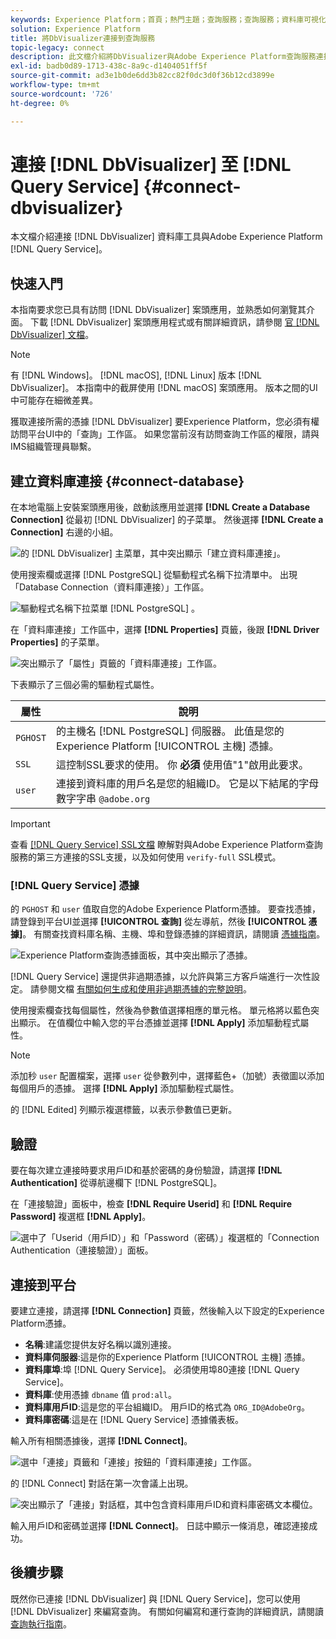 ```yaml
---
keywords: Experience Platform；首頁；熱門主題；查詢服務；查詢服務；資料庫可視化程式；資料庫可視化程式；資料庫可視化程式；連接到查詢服務；
solution: Experience Platform
title: 將DbVisualizer連接到查詢服務
topic-legacy: connect
description: 此文檔介紹將DbVisualizer與Adobe Experience Platform查詢服務連接的步驟。
exl-id: badb0d89-1713-438c-8a9c-d1404051ff5f
source-git-commit: ad3e1b0de6dd3b82cc82f0dc3d0f36b12cd3899e
workflow-type: tm+mt
source-wordcount: '726'
ht-degree: 0%

---
```


# 連接 [!DNL DbVisualizer] 至 [!DNL Query Service] {#connect-dbvisualizer}

本文檔介紹連接 [!DNL DbVisualizer] 資料庫工具與Adobe Experience Platform [!DNL Query Service]。

## 快速入門

本指南要求您已具有訪問 [!DNL DbVisualizer] 案頭應用，並熟悉如何瀏覽其介面。 下載 [!DNL DbVisualizer] 案頭應用程式或有關詳細資訊，請參閱 [官 [!DNL DbVisualizer] 文檔](https://www.dbvis.com/download/)。

>[!NOTE]
>
>有 [!DNL Windows]。 [!DNL macOS], [!DNL Linux] 版本 [!DNL DbVisualizer]。 本指南中的截屏使用 [!DNL macOS] 案頭應用。 版本之間的UI中可能存在細微差異。

獲取連接所需的憑據 [!DNL  DbVisualizer] 要Experience Platform，您必須有權訪問平台UI中的「查詢」工作區。 如果您當前沒有訪問查詢工作區的權限，請與IMS組織管理員聯繫。

## 建立資料庫連接 {#connect-database}

在本地電腦上安裝案頭應用後，啟動該應用並選擇 **[!DNL Create a Database Connection]** 從最初 [!DNL DbVisualizer] 的子菜單。 然後選擇 **[!DNL Create a Connection]** 右邊的小組。

![的 [!DNL DbVisualizer] 主菜單，其中突出顯示「建立資料庫連接」。](../images/clients/dbvisualizer/create-db-connection.png)

使用搜索欄或選擇 [!DNL PostgreSQL] 從驅動程式名稱下拉清單中。 出現「Database Connection（資料庫連接）」工作區。

![驅動程式名稱下拉菜單 [!DNL PostgreSQL] 。](../images/clients/dbvisualizer/driver-name.png)

在「資料庫連接」工作區中，選擇 **[!DNL Properties]** 頁籤，後跟 **[!DNL Driver Properties]** 的子菜單。

![突出顯示了「屬性」頁籤的「資料庫連接」工作區。](../images/clients/dbvisualizer/driver-properties.png)

下表顯示了三個必需的驅動程式屬性。

| 屬性 | 說明 |
| ------ | ------ |
| `PGHOST` | 的主機名 [!DNL PostgreSQL] 伺服器。 此值是您的Experience Platform [!UICONTROL 主機] 憑據。 |
| `SSL` | 這控制SSL要求的使用。 你 **必須** 使用值&quot;1&quot;啟用此要求。 |
| `user` | 連接到資料庫的用戶名是您的組織ID。 它是以下結尾的字母數字字串 `@adobe.org` |

>[!IMPORTANT]
>
>查看 [[!DNL Query Service] SSL文檔](./ssl-modes.md) 瞭解對與Adobe Experience Platform查詢服務的第三方連接的SSL支援，以及如何使用 `verify-full` SSL模式。

### [!DNL Query Service] 憑據

的 `PGHOST` 和 `user` 值取自您的Adobe Experience Platform憑據。 要查找憑據，請登錄到平台UI並選擇 **[!UICONTROL 查詢]** 從左導航，然後 **[!UICONTROL 憑據]**。 有關查找資料庫名稱、主機、埠和登錄憑據的詳細資訊，請閱讀 [憑據指南](../ui/credentials.md)。

![Experience Platform查詢憑據面板，其中突出顯示了憑據。](../images/clients/dbvisualizer/query-service-credentials-page.png)

[!DNL Query Service] 還提供非過期憑據，以允許與第三方客戶端進行一次性設定。 請參閱文檔 [有關如何生成和使用非過期憑據的完整說明](../ui/credentials.md#non-expiring-credentials)。

使用搜索欄查找每個屬性，然後為參數值選擇相應的單元格。 單元格將以藍色突出顯示。 在值欄位中輸入您的平台憑據並選擇 **[!DNL Apply]** 添加驅動程式屬性。

>[!NOTE]
>
>添加秒 `user` 配置檔案，選擇 `user` 從參數列中，選擇藍色+（加號）表徵圖以添加每個用戶的憑據。 選擇 **[!DNL Apply]** 添加驅動程式屬性。

的 [!DNL Edited] 列顯示複選標籤，以表示參數值已更新。

## 驗證

要在每次建立連接時要求用戶ID和基於密碼的身份驗證，請選擇 **[!DNL Authentication]** 從導航邊欄下 [!DNL PostgreSQL]。

在「連接驗證」面板中，檢查 **[!DNL Require Userid]** 和 **[!DNL Require Password]** 複選框 **[!DNL Apply]**。

![選中了「Userid（用戶ID）」和「Password（密碼）」複選框的「Connection Authentication（連接驗證）」面板。](../images/clients/dbvisualizer/connection-authentication.png)

## 連接到平台

要建立連接，請選擇 **[!DNL Connection]** 頁籤，然後輸入以下設定的Experience Platform憑據。

- **名稱**:建議您提供友好名稱以識別連接。
- **資料庫伺服器**:這是你的Experience Platform [!UICONTROL 主機] 憑據。
- **資料庫埠**:埠 [!DNL Query Service]。 必須使用埠80連接 [!DNL Query Service]。
- **資料庫**:使用憑據 `dbname` 值 `prod:all`。
- **資料庫用戶ID**:這是您的平台組織ID。 用戶ID的格式為 `ORG_ID@AdobeOrg`。
- **資料庫密碼**:這是在 [!DNL Query Service] 憑據儀表板。

輸入所有相關憑據後，選擇 **[!DNL Connect]**。

![選中「連接」頁籤和「連接」按鈕的「資料庫連接」工作區。](../images/clients/dbvisualizer/connect.png)

的 [!DNL Connect] 對話在第一次會議上出現。

![突出顯示了「連接」對話框，其中包含資料庫用戶ID和資料庫密碼文本欄位。](../images/clients/dbvisualizer/connect-dialog.png)

輸入用戶ID和密碼並選擇 **[!DNL Connect]**。 日誌中顯示一條消息，確認連接成功。

## 後續步驟

既然你已連接 [!DNL DbVisualizer] 與 [!DNL Query Service]，您可以使用 [!DNL DbVisualizer] 來編寫查詢。 有關如何編寫和運行查詢的詳細資訊，請閱讀 [查詢執行指南](../best-practices/writing-queries.md)。
